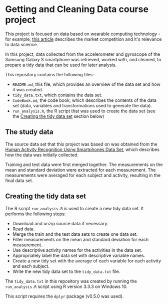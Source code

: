 # Getting and Cleaning Data course project

This project is focused on data based on wearable computing technology - for example, [this article](http://www.insideactivitytracking.com/data-science-activity-tracking-and-the-battle-for-the-worlds-top-sports-brand/) describes the market competition and it's relevance to data science. 

In this project, data collected from the accelerometer and gyroscope of the Samsung Galaxy S smartphone was retrieved, worked with, and cleaned, to prepare a tidy data that can be used for later analysis.

This repository contains the following files:

- `README.md`, this file, which provides an overview of the data set and how it was created.
- `tidy_data.txt`, which contains the data set.
- `CodeBook.md`, the code book, which describes the contents of the data set (data, variables and transformations used to generate the data).
- `run_analysis.R`, the R script that was used to create the data set (see the [Creating the tidy data set](#creating-tidy-data-set) section below) 

## The study data <a name="the-study-data"></a>

The source data set that this project was based on was obtained from the [Human Activity Recognition Using Smartphones Data Set](http://archive.ics.uci.edu/ml/datasets/Human+Activity+Recognition+Using+Smartphones#), which describes how the data was initially collected.

Training and test data were first merged together. The measurements on the mean and standard deviation were extracted for each measurement. The measurements were averaged for each subject and activity, resulting in the final data set.

## Creating the tidy data set <a name="creating-tidy-data-set"></a>

The R script `run_analysis.R` is used to create a new tidy data set. It performs the following steps:

- Download and unzip source data if necessary.
- Read data.
- Merge the train and the test data sets to create one data set.
- Filter measurements on the mean and standard deviation for each measurement.
- Use descriptive activity names for the activities in the data set.
- Appropriately label the data set with descriptive variable names.
- Create a new tidy set with the average of each variable for each activity and each subject.
- Write the new tidy data set to the `tidy_data.txt` file.

The `tidy_data.txt` in this repository was created by running the `run_analysis.R` script using R version 3.3.3 on Windows 10.

This script requires the `dplyr` package (v0.5.0 was used).